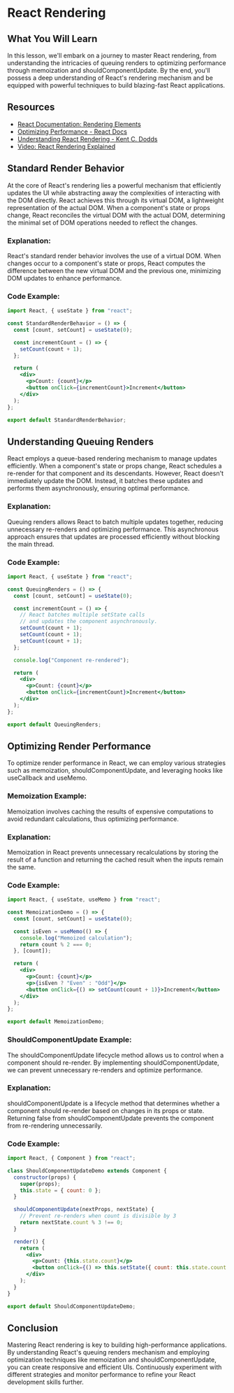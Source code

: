 # React Rendering

## What You Will Learn

In this lesson, we'll embark on a journey to master React rendering, from understanding the intricacies of queuing renders to optimizing performance through memoization and shouldComponentUpdate. By the end, you'll possess a deep understanding of React's rendering mechanism and be equipped with powerful techniques to build blazing-fast React applications.

## Resources

- [React Documentation: Rendering Elements](https://reactjs.org/docs/rendering-elements.html)
- [Optimizing Performance - React Docs](https://reactjs.org/docs/optimizing-performance.html)
- [Understanding React Rendering - Kent C. Dodds](https://kentcdodds.com/blog/)
- [Video: React Rendering Explained](https://www.youtube.com/watch?v=YP2f-ErXG_M&list=PLC3y8-rFHvwg7czgqpQIBEAHn8D6l530t)

## Standard Render Behavior

At the core of React's rendering lies a powerful mechanism that efficiently updates the UI while abstracting away the complexities of interacting with the DOM directly. React achieves this through its virtual DOM, a lightweight representation of the actual DOM. When a component's state or props change, React reconciles the virtual DOM with the actual DOM, determining the minimal set of DOM operations needed to reflect the changes.

### Explanation:

React's standard render behavior involves the use of a virtual DOM. When changes occur to a component's state or props, React computes the difference between the new virtual DOM and the previous one, minimizing DOM updates to enhance performance.

### Code Example:

```jsx
import React, { useState } from "react";

const StandardRenderBehavior = () => {
  const [count, setCount] = useState(0);

  const incrementCount = () => {
    setCount(count + 1);
  };

  return (
    <div>
      <p>Count: {count}</p>
      <button onClick={incrementCount}>Increment</button>
    </div>
  );
};

export default StandardRenderBehavior;
```

## Understanding Queuing Renders

React employs a queue-based rendering mechanism to manage updates efficiently. When a component's state or props change, React schedules a re-render for that component and its descendants. However, React doesn't immediately update the DOM. Instead, it batches these updates and performs them asynchronously, ensuring optimal performance.

### Explanation:

Queuing renders allows React to batch multiple updates together, reducing unnecessary re-renders and optimizing performance. This asynchronous approach ensures that updates are processed efficiently without blocking the main thread.

### Code Example:

```jsx
import React, { useState } from "react";

const QueuingRenders = () => {
  const [count, setCount] = useState(0);

  const incrementCount = () => {
    // React batches multiple setState calls
    // and updates the component asynchronously.
    setCount(count + 1);
    setCount(count + 1);
    setCount(count + 1);
  };

  console.log("Component re-rendered");

  return (
    <div>
      <p>Count: {count}</p>
      <button onClick={incrementCount}>Increment</button>
    </div>
  );
};

export default QueuingRenders;
```

## Optimizing Render Performance

To optimize render performance in React, we can employ various strategies such as memoization, shouldComponentUpdate, and leveraging hooks like useCallback and useMemo.

### Memoization Example:

Memoization involves caching the results of expensive computations to avoid redundant calculations, thus optimizing performance.

### Explanation:

Memoization in React prevents unnecessary recalculations by storing the result of a function and returning the cached result when the inputs remain the same.

### Code Example:

```jsx
import React, { useState, useMemo } from "react";

const MemoizationDemo = () => {
  const [count, setCount] = useState(0);

  const isEven = useMemo(() => {
    console.log("Memoized calculation");
    return count % 2 === 0;
  }, [count]);

  return (
    <div>
      <p>Count: {count}</p>
      <p>{isEven ? "Even" : "Odd"}</p>
      <button onClick={() => setCount(count + 1)}>Increment</button>
    </div>
  );
};

export default MemoizationDemo;
```

### ShouldComponentUpdate Example:

The shouldComponentUpdate lifecycle method allows us to control when a component should re-render. By implementing shouldComponentUpdate, we can prevent unnecessary re-renders and optimize performance.

### Explanation:

shouldComponentUpdate is a lifecycle method that determines whether a component should re-render based on changes in its props or state. Returning false from shouldComponentUpdate prevents the component from re-rendering unnecessarily.

### Code Example:

```jsx
import React, { Component } from "react";

class ShouldComponentUpdateDemo extends Component {
  constructor(props) {
    super(props);
    this.state = { count: 0 };
  }

  shouldComponentUpdate(nextProps, nextState) {
    // Prevent re-renders when count is divisible by 3
    return nextState.count % 3 !== 0;
  }

  render() {
    return (
      <div>
        <p>Count: {this.state.count}</p>
        <button onClick={() => this.setState({ count: this.state.count + 1 })}>Increment</button>
      </div>
    );
  }
}

export default ShouldComponentUpdateDemo;
```

## Conclusion

Mastering React rendering is key to building high-performance applications. By understanding React's queuing renders mechanism and employing optimization techniques like memoization and shouldComponentUpdate, you can create responsive and efficient UIs. Continuously experiment with different strategies and monitor performance to refine your React development skills further.
